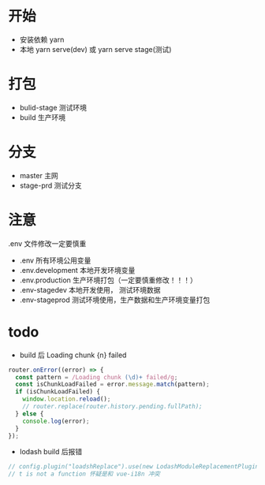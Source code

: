 # 开始

- 安装依赖 yarn
- 本地 yarn serve(dev) 或 yarn serve stage(测试)

# 打包

- bulid-stage 测试环境
- build 生产环境

# 分支

- master 主网
- stage-prd 测试分支

# 注意

.env 文件修改一定要慎重

- .env 所有环境公用变量
- .env.development 本地开发环境变量
- .env.production 生产环境打包（一定要慎重修改！！！）
- .env-stagedev 本地开发使用， 测试环境数据
- .env-stageprod 测试环境使用，生产数据和生产环境变量打包

# todo

- build 后 Loading chunk {n} failed

```js
router.onError((error) => {
  const pattern = /Loading chunk (\d)+ failed/g;
  const isChunkLoadFailed = error.message.match(pattern);
  if (isChunkLoadFailed) {
    window.location.reload();
    // router.replace(router.history.pending.fullPath);
  } else {
    console.log(error);
  }
});
```

- lodash build 后报错

```js
// config.plugin("loadshReplace").use(new LodashModuleReplacementPlugin());
// t is not a function 怀疑是和 vue-i18n 冲突
```
